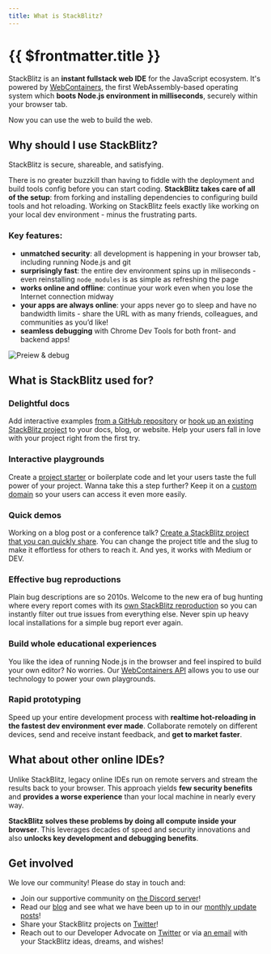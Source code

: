 ```yaml
---
title: What is StackBlitz?
---
```


# {{ $frontmatter.title }}

StackBlitz is an **instant fullstack web IDE** for the JavaScript ecosystem. It's powered by [WebContainers](https://blog.stackblitz.com/posts/introducing-webcontainers/), the first WebAssembly-based operating system which **boots Node.js environment in milliseconds**, securely within your browser tab.

Now you can use the web to build the web.

## Why should I use StackBlitz?

StackBlitz is secure, shareable, and satisfying.

There is no greater buzzkill than having to fiddle with the deployment and build tools config before you can start coding. **StackBlitz takes care of all of the setup**: from forking and installing dependencies to configuring build tools and hot reloading. Working on StackBlitz feels exactly like working on your local dev environment - minus the frustrating parts.

### Key features:

- **unmatched security**: all development is happening in your browser tab, including running Node.js and git
- **surprisingly fast**: the entire dev environment spins up in miliseconds - even reinstalling `node_modules` is as simple as refreshing the page
- **works online and offline**: continue your work even when you lose the Internet connection midway
- **your apps are always online**: your apps never go to sleep and have no bandwidth limits - share the URL with as many friends, colleagues, and communities as you’d like!
- **seamless debugging** with Chrome Dev Tools for both front- and backend apps!

![Preiew & debug](https://miro.medium.com/max/2000/1*O4pHdrbL-LUPKSktS0XxRA.gif)

## What is StackBlitz used for?

### Delightful docs

Add interactive examples [from a GitHub repository](/guides/integration/open-from-github) or [hook up an existing StackBlitz project](/guides/integration/create-with-sdk) to your docs, blog, or website. Help your users fall in love with your project right from the first try.

### Interactive playgrounds

Create a [project starter](/guides/user-guide/starter-projects) or boilerplate code and let your users taste the full power of your project. Wanna take this a step further? Keep it on a [custom domain](https://stackblitz.new) so your users can access it even more easily.

### Quick demos

Working on a blog post or a conference talk? [Create a StackBlitz project that you can quickly share](/guides/integration/embedding). You can change the project title and the slug to make it effortless for others to reach it. And yes, it works with Medium or DEV.

### Effective bug reproductions

Plain bug descriptions are so 2010s. Welcome to the new era of bug hunting where every report comes with its [own StackBlitz reproduction](/guides/integration/bug-reproductions) so you can instantly filter out true issues from everything else. Never spin up heavy local installations for a simple bug report ever again.

### Build whole educational experiences

You like the idea of running Node.js in the browser and feel inspired to build your own editor? No worries. Our [WebContainers API](/platform/api/webcontainer-api) allows you to use our technology to power your own playgrounds.

### Rapid prototyping

Speed up your entire development process with **realtime hot-reloading in the fastest dev environment ever made**. Collaborate remotely on different devices, send and receive instant feedback, and **get to market faster**.

## What about other online IDEs?

Unlike StackBlitz, legacy online IDEs run on remote servers and stream the results back to your browser. This approach yields **few security benefits** and **provides a worse experience** than your local machine in nearly every way.

**StackBlitz solves these problems by doing all compute inside your browser**. This leverages decades of speed and security innovations and also **unlocks key development and debugging benefits**.

## Get involved

We love our community! Please do stay in touch and:

- Join our supportive community on [the Discord server](https://discord.gg/EQ7uJQxC)!
- Read our [blog](https://blog.stackblitz.com/) and see what we have been up to in our [monthly update posts](https://blog.stackblitz.com/categories/monthly-updates/)!
- Share your StackBlitz projects on [Twitter](https://twitter.com/stackblitz)!
- Reach out to our Developer Advocate on [Twitter](https://twitter.com/sylwiavargas) or via [an email](mailto:devrel@stackblitz.com) with your StackBlitz ideas, dreams, and wishes!
